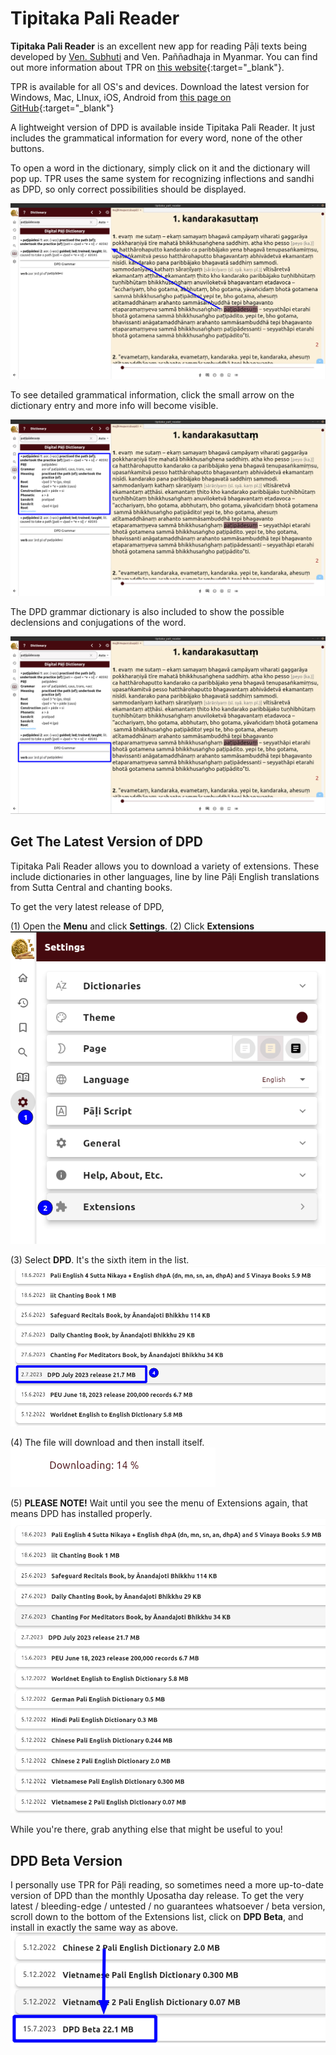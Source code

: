 # Tipitaka Pali Reader

**Tipitaka Pali Reader** is an excellent new app for reading Pāḷi texts being developed by [Ven. Subhuti](https://americanmonk.org/) and Ven. Paññadhaja in Myanmar. You can find out more information about TPR on [this website](https://americanmonk.org/tipitaka-pali-reader/){:target="_blank"}.

TPR is available for all OS's and devices. Download the latest version for Windows, Mac, LInux, iOS, Android from [this page on GitHub](https://github.com/bksubhuti/tipitaka-pali-reader/releases){:target="_blank"}

A lightweight version of DPD is available inside Tipitaka Pali Reader. It just includes the grammatical information for every word, none of the other buttons.

To open a word in the dictionary, simply click on it and the dictionary will pop up. TPR uses the same system for recognizing inflections and sandhi as DPD, so only correct possibilities should be displayed.

![click_word](../pics/tpr/tpr_click_word.png)

To see detailed grammatical information, click the small arrow on the dictionary entry and more info will become visible. 

![grammar_info](../pics/tpr/tpr_open_grammar.png)

The DPD grammar dictionary is also included to show the possible declensions and conjugations of the word.

![dpd_grammar](../pics/tpr/tpr_grammar_info.png)


## Get The Latest Version of DPD

Tipitaka Pali Reader allows you to download a variety of extensions. These include dictionaries in other languages, line by line Pāḷi English translations from Sutta Central and chanting books.

To get the very latest release of DPD,

(1) Open the **Menu** and click **Settings**. (2) Click **Extensions** \
![extension](../pics/tpr/tpr_open_extensions.png)

(3) Select **DPD**. It's the sixth item in the list.
![select_dpd](../pics/tpr/tpr_select_dpd.png)

(4) The file will download and then install itself. \
![downloading](../pics/tpr/tpr_downloading.png)

(5) **PLEASE NOTE!** Wait until you see the menu of Extensions again, that means DPD has installed properly. \
![extensions](../pics/tpr/tpr_extensions.png)

While you're there, grab anything else that might be useful to you! 

## DPD Beta Version

I personally use TPR for Pāḷi reading, so sometimes need a more up-to-date version of DPD than the monthly Uposatha day release. To get the very latest / bleeding-edge / untested / no guarantees whatsoever / beta version, scroll down to the bottom of the Extensions list, click on **DPD Beta**, and install in exactly the same way as above.
![beta_version](../pics/tpr/tpr_dpd_beta.png)



